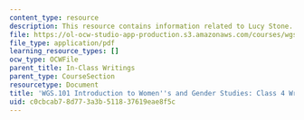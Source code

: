 ```yaml
---
content_type: resource
description: This resource contains information related to Lucy Stone.
file: https://ol-ocw-studio-app-production.s3.amazonaws.com/courses/wgs-101-introduction-to-womens-and-gender-studies-fall-2014/c0cbcab78d773a3b511837619eae8f5c_MITWGS_101F14_InClass4.pdf
file_type: application/pdf
learning_resource_types: []
ocw_type: OCWFile
parent_title: In-Class Writings
parent_type: CourseSection
resourcetype: Document
title: 'WGS.101 Introduction to Women''s and Gender Studies: Class 4 Writing'
uid: c0cbcab7-8d77-3a3b-5118-37619eae8f5c
---
```

